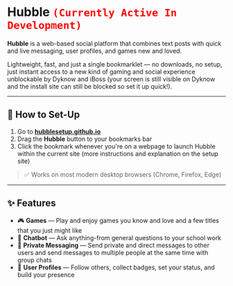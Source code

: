 # Hubble <code style="color : red">(Currently Active In Development)</code>

**Hubble** is a web-based social platform that combines text posts with quick and live messaging, user profiles, and games new and loved.

Lightweight, fast, and just a single bookmarklet — no downloads, no setup, just instant access to a new kind of gaming and social experience unblockable by Dyknow and iBoss (your screen is still visible on Dyknow and the install site can still be blocked so set it up quick!).

---

## 🚀 How to Set-Up

1. Go to **[hubblesetup.github.io](https://hubblesetup.github.io)**
2. Drag the **Hubble** button to your bookmarks bar
3. Click the bookmark whenever you're on a webpage to launch Hubble within the current site
(more instructions and explanation on the setup site)
> ✅ Works on most modern desktop browsers (Chrome, Firefox, Edge)

---

## ✨ Features

- 🎮 **Games** — Play and enjoy games you know and love and a few titles that you just might like
- 📢 **Chatbot** — Ask anything-from general questions to your school work
- 💬 **Private Messaging** — Send private and direct messages to other users and send messages to multiple people at the same time with group chats
- 👤 **User Profiles** — Follow others, collect badges, set your status, and build your presence

